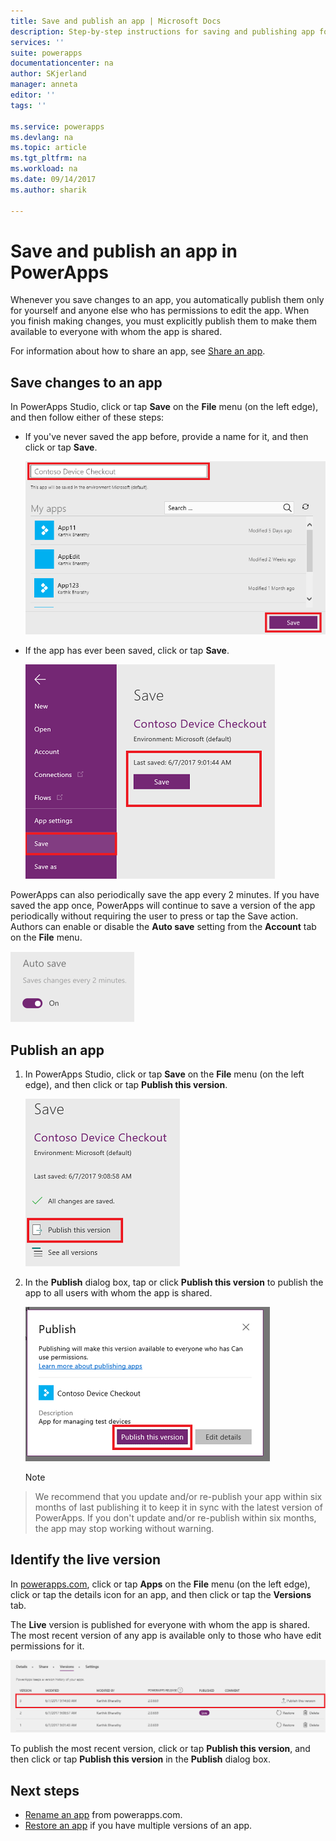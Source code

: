 ```yaml
---
title: Save and publish an app | Microsoft Docs
description: Step-by-step instructions for saving and publishing app for app makers
services: ''
suite: powerapps
documentationcenter: na
author: SKjerland
manager: anneta
editor: ''
tags: ''

ms.service: powerapps
ms.devlang: na
ms.topic: article
ms.tgt_pltfrm: na
ms.workload: na
ms.date: 09/14/2017
ms.author: sharik

---
```

# Save and publish an app in PowerApps
Whenever you save changes to an app, you automatically publish them only for yourself and anyone else who has permissions to edit the app. When you finish making changes, you must explicitly publish them to make them available to everyone with whom the app is shared.

For information about how to share an app, see [Share an app](share-app.md).

## Save changes to an app
In PowerApps Studio, click or tap **Save** on the **File** menu (on the left edge), and then follow either of these steps:

* If you've never saved the app before, provide a name for it, and then click or tap **Save**.

    ![Save new app](./media/save-publish-app/save-as.png)
* If the app has ever been saved, click or tap **Save**.  

    ![Save updated app](./media/save-publish-app/save-app.png)

PowerApps can also periodically save the app every 2 minutes. If you have saved the app once, PowerApps will continue to save a version of the app periodically without requiring the user to press or tap the Save action. Authors can enable or disable the **Auto save** setting from the **Account** tab on the **File** menu.

![Auto save setting](./media/save-publish-app/autosave.png)

## Publish an app
1. In PowerApps Studio, click or tap **Save** on the **File** menu (on the left edge), and then click or tap **Publish this version**.

    ![Publish app](./media/save-publish-app/publish-app.png)
2. In the **Publish** dialog box, tap or click **Publish this version** to publish the app to all users with whom the app is shared.

   ![Review Publish](./media/save-publish-app/publish-review.png)

   > [!NOTE]
> We recommend that you update and/or re-publish your app within six months of last publishing it to keep it in sync with the latest version of PowerApps. If you don't update and/or re-publish within six months, the app may stop working without warning.

## Identify the live version
In [powerapps.com](https://web.powerapps.com), click or tap **Apps** on the **File** menu (on the left edge), click or tap the details icon for an app, and then click or tap the **Versions** tab.

The **Live** version is published for everyone with whom the app is shared. The most recent version of any app is available only to those who have edit permissions for it.

![Publish from portal](./media/save-publish-app/publish-portal.png)

To publish the most recent version, click or tap **Publish this version**, and then click or tap **Publish this version** in the **Publish** dialog box.

## Next steps
* [Rename an app](set-name-tile.md) from powerapps.com.
* [Restore an app](maker/restore-an-app.md) if you have multiple versions of an app.
